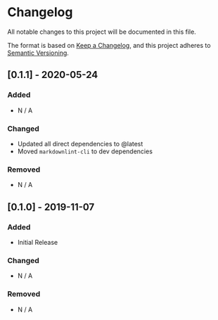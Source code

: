 # Changelog

All notable changes to this project will be documented in this file.

The format is based on [Keep a Changelog](https://keepachangelog.com/en/1.0.0/), and this project
adheres to [Semantic Versioning](https://semver.org/spec/v2.0.0.html).

## [0.1.1] - 2020-05-24

### Added

- N / A

### Changed

- Updated all direct dependencies to @latest
- Moved `markdownlint-cli` to dev dependencies

### Removed

- N / A

## [0.1.0] - 2019-11-07

### Added

- Initial Release

### Changed

- N / A

### Removed

- N / A
